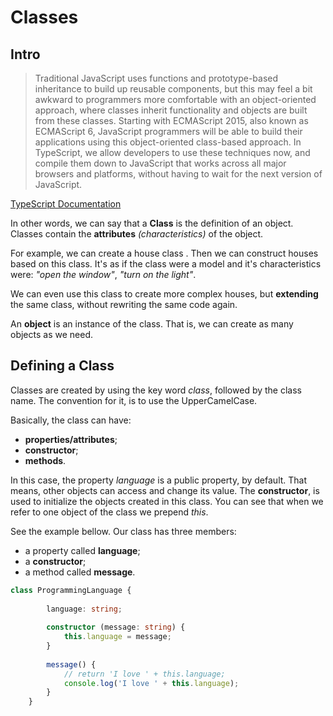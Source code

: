 # Classes

## Intro

> Traditional JavaScript uses functions and prototype-based inheritance to build up reusable components, but this may feel a bit awkward to programmers more comfortable with an object-oriented approach, where classes inherit functionality and objects are built from these classes. Starting with ECMAScript 2015, also known as ECMAScript 6, JavaScript programmers will be able to build their applications using this object-oriented class-based approach. In TypeScript, we allow developers to use these techniques now, and compile them down to JavaScript that works across all major browsers and platforms, without having to wait for the next version of JavaScript.

[TypeScript Documentation](http://www.typescriptlang.org/docs/handbook/classes.html)

In other words, we can say that a **Class** is the definition of an object. Classes contain the **attributes** *(characteristics)* of the object.

For example, we can create a house class . Then we can construct houses based on this class. It's as if the class were a model and it's characteristics were: *"open the window"*, *"turn on the light"*.

We can even use this class to create more complex houses, but **extending** the same class, without rewriting the same code again.

An **object** is an instance of the class. That is, we can create as many objects as we need.

## Defining a Class

Classes are created by using the key word *class*, followed by the class name. The convention for it, is to use the UpperCamelCase.

Basically, the class can have:
- **properties/attributes**;
- **constructor**;
- **methods**. 

In this case, the property *language* is a public property, by default. That means, other objects can access and change its value.
The **constructor**, is used to initialize the objects created in this class. 
You can see that when we refer to one object of the class we prepend *this*.

See the example bellow. Our class has three members:

- a property called **language**;
- a **constructor**;
- a method called **message**.

```typescript
class ProgrammingLanguage {
    
        language: string;
        
        constructor (message: string) {
            this.language = message;
        }
        
        message() {
            // return 'I love ' + this.language;
            console.log('I love ' + this.language);
        }
    }

```




